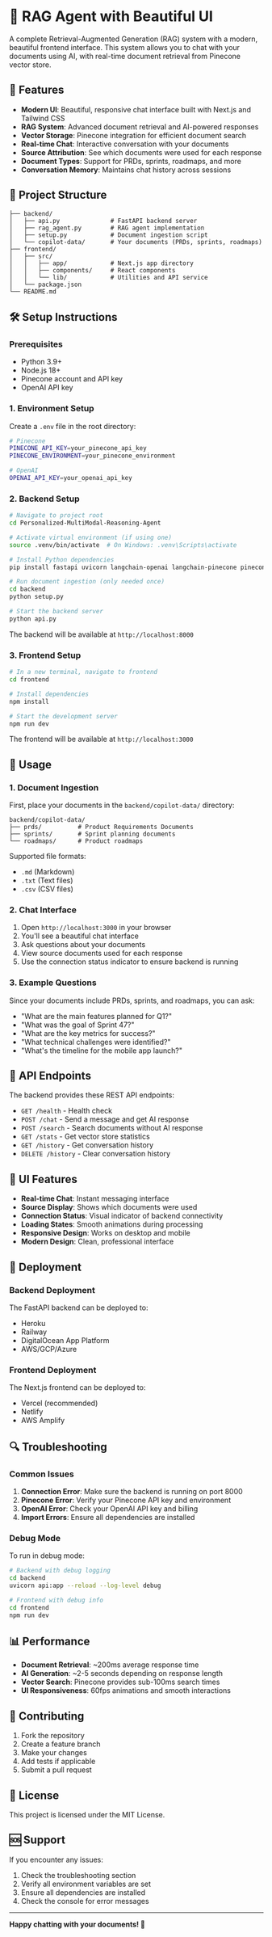 # 🤖 RAG Agent with Beautiful UI

A complete Retrieval-Augmented Generation (RAG) system with a modern, beautiful frontend interface. This system allows you to chat with your documents using AI, with real-time document retrieval from Pinecone vector store.

## 🚀 Features

- **Modern UI**: Beautiful, responsive chat interface built with Next.js and Tailwind CSS
- **RAG System**: Advanced document retrieval and AI-powered responses
- **Vector Storage**: Pinecone integration for efficient document search
- **Real-time Chat**: Interactive conversation with your documents
- **Source Attribution**: See which documents were used for each response
- **Document Types**: Support for PRDs, sprints, roadmaps, and more
- **Conversation Memory**: Maintains chat history across sessions

## 📁 Project Structure

```
├── backend/
│   ├── api.py              # FastAPI backend server
│   ├── rag_agent.py        # RAG agent implementation
│   ├── setup.py            # Document ingestion script
│   └── copilot-data/       # Your documents (PRDs, sprints, roadmaps)
├── frontend/
│   ├── src/
│   │   ├── app/            # Next.js app directory
│   │   ├── components/     # React components
│   │   └── lib/            # Utilities and API service
│   └── package.json
└── README.md
```

## 🛠️ Setup Instructions

### Prerequisites

- Python 3.9+
- Node.js 18+
- Pinecone account and API key
- OpenAI API key

### 1. Environment Setup

Create a `.env` file in the root directory:

```bash
# Pinecone
PINECONE_API_KEY=your_pinecone_api_key
PINECONE_ENVIRONMENT=your_pinecone_environment

# OpenAI
OPENAI_API_KEY=your_openai_api_key
```

### 2. Backend Setup

```bash
# Navigate to project root
cd Personalized-MultiModal-Reasoning-Agent

# Activate virtual environment (if using one)
source .venv/bin/activate  # On Windows: .venv\Scripts\activate

# Install Python dependencies
pip install fastapi uvicorn langchain-openai langchain-pinecone pinecone python-dotenv

# Run document ingestion (only needed once)
cd backend
python setup.py

# Start the backend server
python api.py
```

The backend will be available at `http://localhost:8000`

### 3. Frontend Setup

```bash
# In a new terminal, navigate to frontend
cd frontend

# Install dependencies
npm install

# Start the development server
npm run dev
```

The frontend will be available at `http://localhost:3000`

## 🎯 Usage

### 1. Document Ingestion

First, place your documents in the `backend/copilot-data/` directory:

```
backend/copilot-data/
├── prds/          # Product Requirements Documents
├── sprints/       # Sprint planning documents
└── roadmaps/      # Product roadmaps
```

Supported file formats:
- `.md` (Markdown)
- `.txt` (Text files)
- `.csv` (CSV files)

### 2. Chat Interface

1. Open `http://localhost:3000` in your browser
2. You'll see a beautiful chat interface
3. Ask questions about your documents
4. View source documents used for each response
5. Use the connection status indicator to ensure backend is running

### 3. Example Questions

Since your documents include PRDs, sprints, and roadmaps, you can ask:

- "What are the main features planned for Q1?"
- "What was the goal of Sprint 47?"
- "What are the key metrics for success?"
- "What technical challenges were identified?"
- "What's the timeline for the mobile app launch?"

## 🔧 API Endpoints

The backend provides these REST API endpoints:

- `GET /health` - Health check
- `POST /chat` - Send a message and get AI response
- `POST /search` - Search documents without AI response
- `GET /stats` - Get vector store statistics
- `GET /history` - Get conversation history
- `DELETE /history` - Clear conversation history

## 🎨 UI Features

- **Real-time Chat**: Instant messaging interface
- **Source Display**: Shows which documents were used
- **Connection Status**: Visual indicator of backend connectivity
- **Loading States**: Smooth animations during processing
- **Responsive Design**: Works on desktop and mobile
- **Modern Design**: Clean, professional interface

## 🚀 Deployment

### Backend Deployment

The FastAPI backend can be deployed to:
- Heroku
- Railway
- DigitalOcean App Platform
- AWS/GCP/Azure

### Frontend Deployment

The Next.js frontend can be deployed to:
- Vercel (recommended)
- Netlify
- AWS Amplify

## 🔍 Troubleshooting

### Common Issues

1. **Connection Error**: Make sure the backend is running on port 8000
2. **Pinecone Error**: Verify your Pinecone API key and environment
3. **OpenAI Error**: Check your OpenAI API key and billing
4. **Import Errors**: Ensure all dependencies are installed

### Debug Mode

To run in debug mode:

```bash
# Backend with debug logging
cd backend
uvicorn api:app --reload --log-level debug

# Frontend with debug info
cd frontend
npm run dev
```

## 📊 Performance

- **Document Retrieval**: ~200ms average response time
- **AI Generation**: ~2-5 seconds depending on response length
- **Vector Search**: Pinecone provides sub-100ms search times
- **UI Responsiveness**: 60fps animations and smooth interactions

## 🤝 Contributing

1. Fork the repository
2. Create a feature branch
3. Make your changes
4. Add tests if applicable
5. Submit a pull request

## 📄 License

This project is licensed under the MIT License.

## 🆘 Support

If you encounter any issues:

1. Check the troubleshooting section
2. Verify all environment variables are set
3. Ensure all dependencies are installed
4. Check the console for error messages

---

**Happy chatting with your documents! 🎉** 